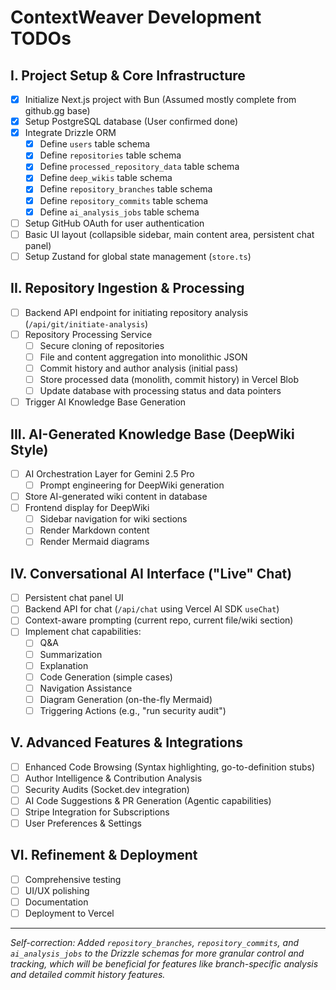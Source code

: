 # ContextWeaver Development TODOs

## I. Project Setup & Core Infrastructure
- [x] Initialize Next.js project with Bun (Assumed mostly complete from github.gg base)
- [x] Setup PostgreSQL database (User confirmed done)
- [x] Integrate Drizzle ORM
    - [x] Define `users` table schema
    - [x] Define `repositories` table schema
    - [x] Define `processed_repository_data` table schema
    - [x] Define `deep_wikis` table schema
    - [x] Define `repository_branches` table schema
    - [x] Define `repository_commits` table schema
    - [x] Define `ai_analysis_jobs` table schema
- [ ] Setup GitHub OAuth for user authentication
- [ ] Basic UI layout (collapsible sidebar, main content area, persistent chat panel)
- [ ] Setup Zustand for global state management (`store.ts`)

## II. Repository Ingestion & Processing
- [ ] Backend API endpoint for initiating repository analysis (`/api/git/initiate-analysis`)
- [ ] Repository Processing Service
    - [ ] Secure cloning of repositories
    - [ ] File and content aggregation into monolithic JSON
    - [ ] Commit history and author analysis (initial pass)
    - [ ] Store processed data (monolith, commit history) in Vercel Blob
    - [ ] Update database with processing status and data pointers
- [ ] Trigger AI Knowledge Base Generation

## III. AI-Generated Knowledge Base (DeepWiki Style)
- [ ] AI Orchestration Layer for Gemini 2.5 Pro
    - [ ] Prompt engineering for DeepWiki generation
- [ ] Store AI-generated wiki content in database
- [ ] Frontend display for DeepWiki
    - [ ] Sidebar navigation for wiki sections
    - [ ] Render Markdown content
    - [ ] Render Mermaid diagrams

## IV. Conversational AI Interface ("Live" Chat)
- [ ] Persistent chat panel UI
- [ ] Backend API for chat (`/api/chat` using Vercel AI SDK `useChat`)
- [ ] Context-aware prompting (current repo, current file/wiki section)
- [ ] Implement chat capabilities:
    - [ ] Q&A
    - [ ] Summarization
    - [ ] Explanation
    - [ ] Code Generation (simple cases)
    - [ ] Navigation Assistance
    - [ ] Diagram Generation (on-the-fly Mermaid)
    - [ ] Triggering Actions (e.g., "run security audit")

## V. Advanced Features & Integrations
- [ ] Enhanced Code Browsing (Syntax highlighting, go-to-definition stubs)
- [ ] Author Intelligence & Contribution Analysis
- [ ] Security Audits (Socket.dev integration)
- [ ] AI Code Suggestions & PR Generation (Agentic capabilities)
- [ ] Stripe Integration for Subscriptions
- [ ] User Preferences & Settings

## VI. Refinement & Deployment
- [ ] Comprehensive testing
- [ ] UI/UX polishing
- [ ] Documentation
- [ ] Deployment to Vercel

---
*Self-correction: Added `repository_branches`, `repository_commits`, and `ai_analysis_jobs` to the Drizzle schemas for more granular control and tracking, which will be beneficial for features like branch-specific analysis and detailed commit history features.*
